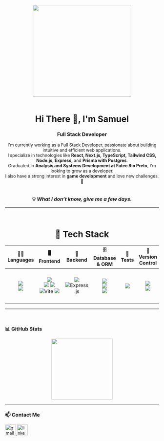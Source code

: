 <div align="center">
  <img src="https://github.com/DevSamuelBrito/DevSamuelBrito/assets/148384134/31b39702-d47a-43cd-8c2d-bbb8ab8555c0"  width="80%" height="300px">
</div>

<br/>

<h1 align="center">Hi There 👋, I'm Samuel</h1>
<h3 align="center">Full Stack Developer</h3>

<p align="center">
  I'm currently working as a Full Stack Developer, passionate about building intuitive and efficient web applications.<br/>
  I specialize in technologies like <strong>React, Next.js, TypeScript, Tailwind CSS, Node.js, Express</strong>, and <strong>Prisma with Postgres</strong>.<br/>
  Graduated in <strong>Analysis and Systems Development at Fatec Rio Preto</strong>, I'm looking to grow as a developer.<br/>
  I also have a strong interest in <strong>game development</strong> and love new challenges. 🚀<br/>
  <br/>
</p>

<div align="center">
<h3><strong>💡 <em>What I don’t know, give me a few days.</em></strong></h3>
</div>

---
<br>
<h1 style="border-bottom: none;" align="center">🚀 Tech Stack</h1>

<table align="center">
  <thead>
    <tr>
      <th align="center">🧑‍💻 Languages</th>
      <th align="center">🖥️ Frontend</th>
      <th align="center">🧠 Backend</th>
      <th align="center">🗄️ Database & ORM</th>
      <th align="center">🧪 Tests</th>
      <th align="center">🔧 Version Control</th>
      <th align="center">💻 Workspace</th>
    </tr>
  </thead>
  <tbody>
    <tr>
      <td align="center">
        <img src="https://img.shields.io/badge/JavaScript-F7DF1E?style=for-the-badge&logo=javascript&logoColor=black" /><br/>
        <img src="https://img.shields.io/badge/TypeScript-007ACC?style=for-the-badge&logo=typescript&logoColor=white" /><br/>
        <!-- <img src="https://img.shields.io/badge/C%23-512BD4?style=for-the-badge&logo=csharp&logoColor=white" /> -->
      </td>
      <td align="center">
        <img src="https://img.shields.io/badge/Sass-CC6699?style=for-the-badge&logo=sass&logoColor=white" /><br/>
        <img src="https://img.shields.io/badge/Tailwind-06B6D4?style=for-the-badge&logo=tailwind-css&logoColor=white" />
        <img src="https://img.shields.io/badge/React-20232A?style=for-the-badge&logo=react&logoColor=61DAFB" /><br/>
        <img src="https://img.shields.io/badge/Vite-646CFF?style=for-the-badge&logo=vite&logoColor=white" alt="Vite" />
        <img src="https://img.shields.io/badge/Next.js-black?style=for-the-badge&logo=next.js&logoColor=white" /><br/>
      </td>
      <td align="center">
        <!-- <img src="https://img.shields.io/badge/.NET-5C2D91?style=for-the-badge&logo=.net&logoColor=white" /><br/> -->
        <img src="https://img.shields.io/badge/Node.js-339933?style=for-the-badge&logo=node.js&logoColor=white" /><br/>
        <img src="https://img.shields.io/badge/express.js-404D59?style=for-the-badge&logo=express&logoColor=white" alt="Express.js" />
      </td>
      <td align="center">
        <img src="https://img.shields.io/badge/MongoDB-4EA94B?style=for-the-badge&logo=mongodb&logoColor=white" /><br/>
        <img src="https://img.shields.io/badge/PostgreSQL-336791?style=for-the-badge&logo=postgresql&logoColor=white" /><br/>
        <img src="https://img.shields.io/badge/Prisma-3982CE?style=for-the-badge&logo=prisma&logoColor=white" />
      </td>
      <td align="center">
        <img src="https://img.shields.io/badge/Jest-C21325?style=for-the-badge&logo=jest&logoColor=white" />
      </td>
      <td align="center">
        <img src="https://img.shields.io/badge/GIT-E44C30?style=for-the-badge&logo=git&logoColor=white" /><br/>
        <a href="https://github.com/DevSamuelBrito">
          <img src="https://img.shields.io/badge/GitHub-100000?style=for-the-badge&logo=github&logoColor=white" />
        </a>
      </td>
      <td align="center">
        <img src="https://img.shields.io/badge/Windows-0078D6?style=for-the-badge&logo=windows&logoColor=white" /><br/>
        <img src="https://img.shields.io/badge/macOS-000000?style=for-the-badge&logo=apple&logoColor=white" /><br/>
        <img src="https://teddycorp.net/wp-content/uploads/2021/08/WSL2-Logo.png" height="28px" /><br/>
        <img src="https://img.shields.io/badge/Visual_Studio-0078D4?style=for-the-badge&logo=visual%20studio%20code&logoColor=white" /><br/>
        <img src="https://img.shields.io/badge/docker-%230db7ed.svg?style=for-the-badge&logo=docker&logoColor=white" /><br/>
        <img src="https://img.shields.io/badge/Postman-FF6C37?style=for-the-badge&logo=postman&logoColor=white" />
      </td>
    </tr>
  </tbody>
</table>


---
<br>

### 📊 GitHub Stats

<div align="center">
  <img src="https://github-readme-stats.vercel.app/api/top-langs?username=DevSamuelBrito&layout=compact&theme=dracula&hide_border=false" height="200" />
</div>

---

### 📫 Contact Me

<div align="left">
  <a href="mailto:samuelbrito.dev@gmail.com">
    <img src="https://img.shields.io/static/v1?message=Gmail&logo=gmail&label=&color=D14836&logoColor=white&labelColor=&style=for-the-badge" height="35" alt="gmail logo" />
  </a>
  <a href="https://www.linkedin.com/in/samuel-fava-de-brito/" target="_blank" rel="noopener noreferrer">
    <img src="https://img.shields.io/static/v1?message=LinkedIn&logo=linkedin&label=&color=0077B5&logoColor=white&labelColor=&style=for-the-badge" height="35" alt="linkedin logo" />
  </a>
</div>
